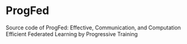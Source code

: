 # ProgFed
Source code of ProgFed: Effective, Communication, and Computation Efficient Federated Learning by Progressive Training
